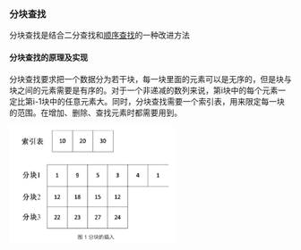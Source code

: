 ### 分块查找

分块查找是结合二分查找和[顺序查找](http://data.biancheng.net/view/335.html)的一种改进方法

#### 分块查找的原理及实现

分块查找要求把一个数据分为若干块，每一块里面的元素可以是无序的，但是块与块之间的元素需要是有序的。对于一个非递减的数列来说，第i块中的每个元素一定比第i-1块中的任意元素大。同时，分块查找需要一个索引表，用来限定每一块的范围。在增加、删除、查找元素时都需要用到。

<img src="../../../image/image-20231109115249798.png" alt="image-20231109115249798" style="zoom:33%;" />